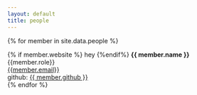 ```yaml
---
layout: default
title: people
---
```


{% for member in site.data.people %}

<div class="gravatar" style="background-image: url(./assets/img/{{ member.image }})"></div>   
<div class="info-person">
        {% if member.website %} hey {%endif%}
        <b>{{ member.name }} </b> <br /> 
        {{member.role}}  <br />
        <a href="mailto:{{member.email}}">{{member.email}}</a> <br />
        github: <a href="https://github.com/{{ member.github }}"> {{ member.github }} </a> 
</div>
{% endfor %}
